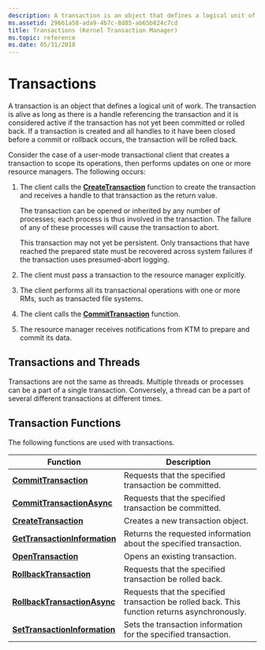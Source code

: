 ```yaml
---
description: A transaction is an object that defines a logical unit of work.
ms.assetid: 29661a58-ada9-4b7c-8d85-ab65b824c7cd
title: Transactions (Kernel Transaction Manager)
ms.topic: reference
ms.date: 05/31/2018
---
```


# Transactions

A transaction is an object that defines a logical unit of work. The transaction is alive as long as there is a handle referencing the transaction and it is considered active if the transaction has not yet been committed or rolled back. If a transaction is created and all handles to it have been closed before a commit or rollback occurs, the transaction will be rolled back.

Consider the case of a user-mode transactional client that creates a transaction to scope its operations, then performs updates on one or more resource managers. The following occurs:

1.  The client calls the [**CreateTransaction**](/windows/desktop/api/KtmW32/nf-ktmw32-createtransaction) function to create the transaction and receives a handle to that transaction as the return value.

    The transaction can be opened or inherited by any number of processes; each process is thus involved in the transaction. The failure of any of these processes will cause the transaction to abort.

    This transaction may not yet be persistent. Only transactions that have reached the prepared state must be recovered across system failures if the transaction uses presumed-abort logging.

2.  The client must pass a transaction to the resource manager explicitly.
3.  The client performs all its transactional operations with one or more RMs, such as transacted file systems.
4.  The client calls the [**CommitTransaction**](/windows/desktop/api/Ktmw32/nf-ktmw32-committransaction) function.
5.  The resource manager receives notifications from KTM to prepare and commit its data.

## Transactions and Threads

Transactions are not the same as threads. Multiple threads or processes can be a part of a single transaction. Conversely, a thread can be a part of several different transactions at different times.

## Transaction Functions

The following functions are used with transactions.



| Function                                                            | Description                                                                                   |
|---------------------------------------------------------------------|-----------------------------------------------------------------------------------------------|
| [**CommitTransaction**](/windows/desktop/api/Ktmw32/nf-ktmw32-committransaction)                      | Requests that the specified transaction be committed.                                         |
| [**CommitTransactionAsync**](/windows/desktop/api/Ktmw32/nf-ktmw32-committransactionasync)            | Requests that the specified transaction be committed.                                         |
| [**CreateTransaction**](/windows/desktop/api/KtmW32/nf-ktmw32-createtransaction)                      | Creates a new transaction object.                                                             |
| [**GetTransactionInformation**](/windows/desktop/api/Ktmw32/nf-ktmw32-gettransactioninformation) | Returns the requested information about the specified transaction.                            |
| [**OpenTransaction**](/windows/desktop/api/Ktmw32/nf-ktmw32-opentransaction)                          | Opens an existing transaction.                                                                |
| [**RollbackTransaction**](/windows/desktop/api/Ktmw32/nf-ktmw32-rollbacktransaction)                  | Requests that the specified transaction be rolled back.                                       |
| [**RollbackTransactionAsync**](/windows/desktop/api/Ktmw32/nf-ktmw32-rollbacktransactionasync)        | Requests that the specified transaction be rolled back. This function returns asynchronously. |
| [**SetTransactionInformation**](/windows/desktop/api/Ktmw32/nf-ktmw32-settransactioninformation)      | Sets the transaction information for the specified transaction.                               |



 

 

 



